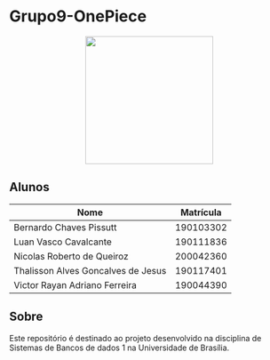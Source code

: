 # Grupo9-OnePiece

<div align="center"><img src= "" height="230" width="auto"/></div>

## Alunos

| Nome                             | Matrícula | 
| -------------------------------- | --------- | 
| Bernardo Chaves Pissutt   | 190103302 |
| Luan Vasco Cavalcante   | 190111836 | 
| Nicolas Roberto de Queiroz | 200042360 | 
| Thalisson Alves Goncalves de Jesus| 190117401 | 
| Victor Rayan Adriano Ferreira  | 190044390 |              

## Sobre

Este repositório é destinado ao projeto desenvolvido na disciplina de Sistemas de Bancos de dados 1 na Universidade de Brasília.
